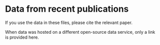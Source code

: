 # Data from recent publications

If you use the data in these files, please cite the relevant paper.

When data was hosted on a different open-source data service, only a link is provided here.
